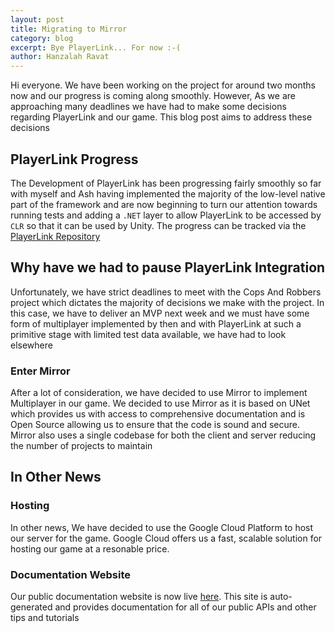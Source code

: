 ```yaml
---
layout: post
title: Migrating to Mirror
category: blog
excerpt: Bye PlayerLink... For now :-(
author: Hanzalah Ravat
---
```


Hi everyone. We have been working on the project for around two months now and our progress is coming along smoothly. However, As we are approaching many deadlines we have had to make some decisions regarding PlayerLink and our game. This blog post aims to address these decisions

## PlayerLink Progress
The Development of PlayerLink has been progressing fairly smoothly so far with myself and Ash having implemented the majority of the low-level native part of the framework and are now beginning to turn our attention towards running tests and adding a `.NET` layer to allow PlayerLink to be accessed by `CLR` so that it can be used by Unity. The progress can be tracked via the [PlayerLink Repository](http://www.github.com/derangedsenators/playerlink)

## Why have we had to pause PlayerLink Integration
Unfortunately, we have strict deadlines to meet with the Cops And Robbers project which dictates the majority of decisions we make with the project. In this case, we have to deliver an MVP next week and we must have some form of multiplayer implemented by then and with PlayerLink at such a primitive stage with limited test data available, we have had to look elsewhere

### Enter Mirror
After a lot of consideration, we have decided to use Mirror to implement Multiplayer in our game. We decided to use Mirror as it is based on UNet which provides us with access to comprehensive documentation and is Open Source allowing us to ensure that the code is sound and secure. Mirror also uses a single codebase for both the client and server reducing the number of projects to maintain

## In Other News

### Hosting
In other news, We have decided to use the Google Cloud Platform to host our server for the game. Google Cloud offers us a fast, scalable solution for hosting our game at a resonable price.

### Documentation Website
Our public documentation website is now live [here](http://docs.derangedsenators.me). This site is auto-generated and provides documentation for all of our public APIs and other tips and tutorials

